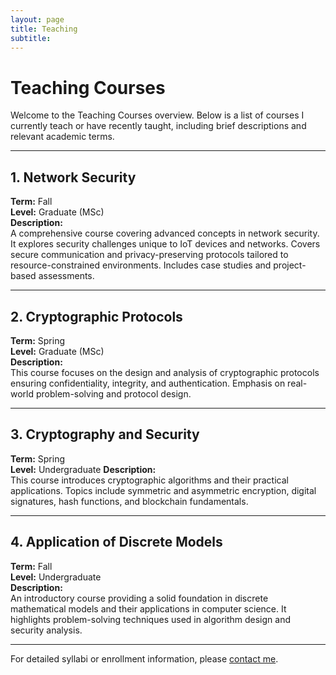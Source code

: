 ```yaml
---
layout: page
title: Teaching
subtitle: 
---
```


# Teaching Courses

Welcome to the Teaching Courses overview. Below is a list of courses I currently teach or have recently taught, including brief descriptions and relevant academic terms.

---

## 1. Network Security  
**Term:** Fall   
**Level:** Graduate (MSc)  
**Description:**  
A comprehensive course covering advanced concepts in network security. It explores security challenges unique to IoT devices and networks. Covers secure communication and privacy-preserving protocols tailored to resource-constrained environments. Includes case studies and project-based assessments.

---

## 2. Cryptographic Protocols  
**Term:** Spring  
**Level:** Graduate (MSc)  
**Description:**  
This course focuses on the design and analysis of cryptographic protocols ensuring confidentiality, integrity, and authentication. Emphasis on real-world problem-solving and protocol design.

---

## 3. Cryptography and Security  
**Term:** Spring  
**Level:** Undergraduate 
**Description:**  
This course introduces cryptographic algorithms and their practical applications. Topics include symmetric and asymmetric encryption, digital signatures, hash functions, and blockchain fundamentals.

---

## 4. Application of Discrete Models  
**Term:** Fall  
**Level:** Undergraduate  
**Description:**  
An introductory course providing a solid foundation in discrete mathematical models and their applications in computer science. It highlights problem-solving techniques used in algorithm design and security analysis.


---

For detailed syllabi or enrollment information, please [contact me](/contact.md).

